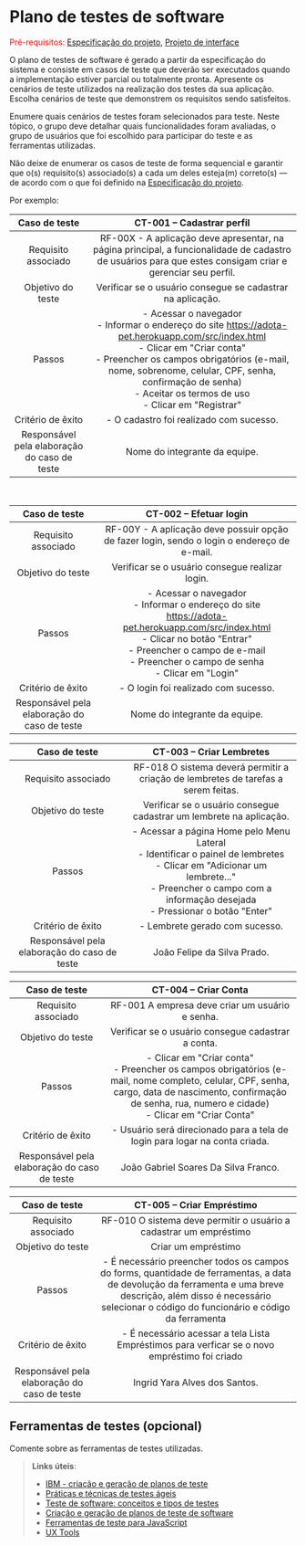 # Plano de testes de software

<span style="color:red">Pré-requisitos: <a href="02-Especificacao.md"> Especificação do projeto</a></span>, <a href="05-Projeto-interface.md"> Projeto de interface</a>

O plano de testes de software é gerado a partir da especificação do sistema e consiste em casos de teste que deverão ser executados quando a implementação estiver parcial ou totalmente pronta. Apresente os cenários de teste utilizados na realização dos testes da sua aplicação. Escolha cenários de teste que demonstrem os requisitos sendo satisfeitos.

Enumere quais cenários de testes foram selecionados para teste. Neste tópico, o grupo deve detalhar quais funcionalidades foram avaliadas, o grupo de usuários que foi escolhido para participar do teste e as ferramentas utilizadas.

Não deixe de enumerar os casos de teste de forma sequencial e garantir que o(s) requisito(s) associado(s) a cada um deles esteja(m) correto(s) — de acordo com o que foi definido na <a href="02-Especificacao.md">Especificação do projeto</a>.

Por exemplo:

| **Caso de teste**  | **CT-001 – Cadastrar perfil**  |
|:---: |:---: |
| Requisito associado | RF-00X - A aplicação deve apresentar, na página principal, a funcionalidade de cadastro de usuários para que estes consigam criar e gerenciar seu perfil. |
| Objetivo do teste | Verificar se o usuário consegue se cadastrar na aplicação. |
| Passos | - Acessar o navegador <br> - Informar o endereço do site https://adota-pet.herokuapp.com/src/index.html <br> - Clicar em "Criar conta" <br> - Preencher os campos obrigatórios (e-mail, nome, sobrenome, celular, CPF, senha, confirmação de senha) <br> - Aceitar os termos de uso <br> - Clicar em "Registrar" |
| Critério de êxito | - O cadastro foi realizado com sucesso. |
| Responsável pela elaboração do caso de teste | Nome do integrante da equipe. |

<br>

| **Caso de teste**  | **CT-002 – Efetuar login**  |
|:---: |:---: |
| Requisito associado | RF-00Y - A aplicação deve possuir opção de fazer login, sendo o login o endereço de e-mail. |
| Objetivo do teste | Verificar se o usuário consegue realizar login. |
| Passos | - Acessar o navegador <br> - Informar o endereço do site https://adota-pet.herokuapp.com/src/index.html <br> - Clicar no botão "Entrar" <br> - Preencher o campo de e-mail <br> - Preencher o campo de senha <br> - Clicar em "Login" |
| Critério de êxito | - O login foi realizado com sucesso. |
| Responsável pela elaboração do caso de teste | Nome do integrante da equipe. |


| **Caso de teste**  | **CT-003 – Criar Lembretes**  |
|:---: |:---: |
| Requisito associado | RF-018	O sistema deverá permitir a criação de lembretes de tarefas a serem feitas. |
| Objetivo do teste | Verificar se o usuário consegue cadastrar um lembrete na aplicação. |
| Passos | - Acessar a página Home pelo Menu Lateral <br> - Identificar o painel de lembretes <br> - Clicar em "Adicionar um lembrete..." <br> - Preencher o campo com a informação desejada <br> - Pressionar o botão "Enter"|
| Critério de êxito | - Lembrete gerado com sucesso. |
| Responsável pela elaboração do caso de teste | João Felipe da Silva Prado. |

| **Caso de teste**  | **CT-004 – Criar Conta**  |
|:---: |:---: |
| Requisito associado | RF-001	A empresa deve criar um usuário e senha. |
| Objetivo do teste | Verificar se o usuário consegue cadastrar a conta. |
| Passos | - Clicar em "Criar conta" <br> - Preencher os campos obrigatórios (e-mail, nome completo, celular, CPF, senha, cargo, data de nascimento, confirmação de senha, rua, numero e cidade) <br> - Clicar em "Criar Conta" |
| Critério de êxito | - Usuário será direcionado para a tela de login para logar na conta criada. |
| Responsável pela elaboração do caso de teste | João Gabriel Soares Da Silva Franco. |

| **Caso de teste**  | **CT-005 – Criar Empréstimo**  |
|:---: |:---: |
| Requisito associado | RF-010	O sistema deve permitir o usuário a cadastrar um empréstimo |
| Objetivo do teste | Criar um empréstimo |
| Passos | - É necessário preencher todos os campos do forms, quantidade de ferramentas, a data de devolução da ferramenta e uma breve descrição, além disso é necessário selecionar o código do funcionário e código da ferramenta 
| Critério de êxito | - É necessário acessar a tela Lista Empréstimos para verficar se o novo empréstimo foi criado|
| Responsável pela elaboração do caso de teste | Ingrid Yara Alves dos Santos.|

## Ferramentas de testes (opcional)

Comente sobre as ferramentas de testes utilizadas.
 
> **Links úteis**:
> - [IBM - criação e geração de planos de teste](https://www.ibm.com/developerworks/br/local/rational/criacao_geracao_planos_testes_software/index.html)
> - [Práticas e técnicas de testes ágeis](http://assiste.serpro.gov.br/serproagil/Apresenta/slides.pdf)
> - [Teste de software: conceitos e tipos de testes](https://blog.onedaytesting.com.br/teste-de-software/)
> - [Criação e geração de planos de teste de software](https://www.ibm.com/developerworks/br/local/rational/criacao_geracao_planos_testes_software/index.html)
> - [Ferramentas de teste para JavaScript](https://geekflare.com/javascript-unit-testing/)
> - [UX Tools](https://uxdesign.cc/ux-user-research-and-user-testing-tools-2d339d379dc7)
